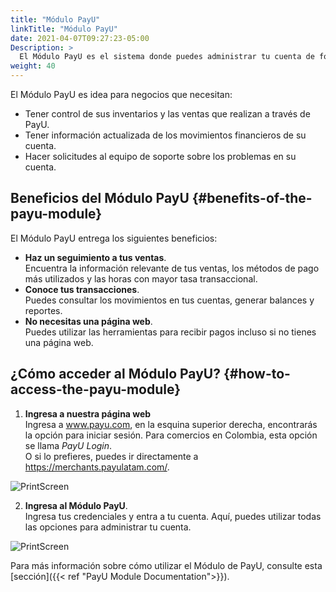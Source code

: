 ```yaml
---
title: "Módulo PayU"
linkTitle: "Módulo PayU"
date: 2021-04-07T09:27:23-05:00
Description: >
  El Módulo PayU es el sistema donde puedes administrar tu cuenta de forma segura. Aquí, puedes cambiar tu contraseña, obtener reportes de ventas, encontrar toda la información necesaria para integrar tu página web con nuestra plataforma, utilizar herramientas para recibir pagos y transferir dinero a tu cuenta bancaria.
weight: 40
---
```


El Módulo PayU es idea para negocios que necesitan: 

* Tener control de sus inventarios y las ventas que realizan a través de PayU.
* Tener información actualizada de los movimientos financieros de su cuenta.
* Hacer solicitudes al equipo de soporte sobre los problemas en su cuenta.

## Beneficios del Módulo PayU {#benefits-of-the-payu-module}
El Módulo PayU entrega los siguientes beneficios: 

* **Haz un seguimiento a tus ventas**.<br>Encuentra la información relevante de tus ventas, los métodos de pago más utilizados y las horas con mayor tasa transaccional.
* **Conoce tus transacciones**.<br>Puedes consultar los movimientos en tus cuentas, generar balances y reportes.
* **No necesitas una página web**.<br>Puedes utilizar las herramientas para recibir pagos incluso si no tienes una página web.

## ¿Cómo acceder al Módulo PayU? {#how-to-access-the-payu-module}
1. **Ingresa a nuestra página web**<br>Ingresa a www.payu.com, en la esquina superior derecha, encontrarás la opción para iniciar sesión. Para comercios en Colombia, esta opción se llama _PayU Login_.<br>O si lo prefieres, puedes ir directamente a https://merchants.payulatam.com/.

![PrintScreen](/assets/Login1_es.png)

2. **Ingresa al Módulo PayU**.<br>Ingresa tus credenciales y entra a tu cuenta. Aquí, puedes utilizar todas las opciones para administrar tu cuenta.

![PrintScreen](/assets/Login2_es.png)

Para más información sobre cómo utilizar el Módulo de PayU, consulte esta [sección]({{< ref "PayU Module Documentation">}}).
